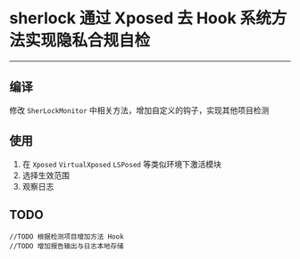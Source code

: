 # sherlock 通过 Xposed 去 Hook 系统方法实现隐私合规自检

---

## 编译

修改 `SherLockMonitor` 中相关方法，增加自定义的钩子，实现其他项目检测

## 使用

1. 在 `Xposed` `VirtualXposed` `LSPosed` 等类似环境下激活模块
2. 选择生效范围
3. 观察日志

## TODO

```
//TODO 根据检测项目增加方法 Hook
//TODO 增加报告输出与日志本地存储
```
